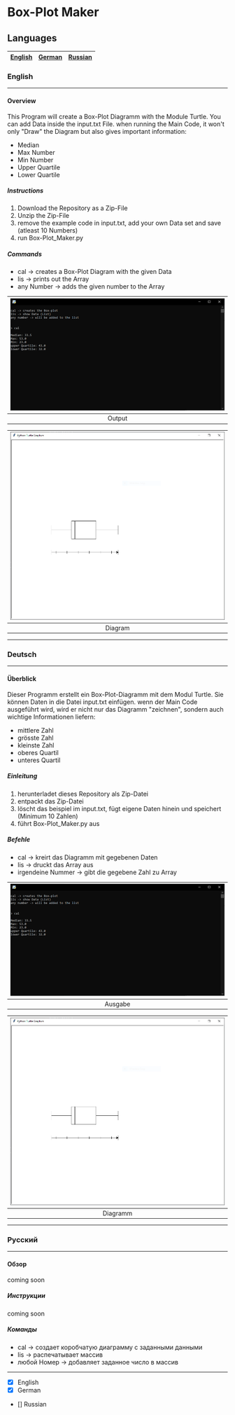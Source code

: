 # Box-Plot Maker

## Languages

|[English](#English)|[German](#Deutsch)|[Russian](#Русский)|
|:--:|:--:|:--:|

### **English**

---

#### **Overview**

This Program will create a Box-Plot Diagramm with the Module Turtle.
You can add Data inside the input.txt File.
when running the Main Code, it won't only "Draw" the Diagram but also gives important information:  

* Median
* Max Number
* Min Number
* Upper Quartile
* Lower Quartile

##### **Instructions**

1. Download the Repository as a Zip-File
2. Unzip the Zip-File
3. remove the example code in input.txt, add your own Data set and save (atleast 10 Numbers)
4. run Box-Plot_Maker.py

##### **Commands**

* cal -> creates a Box-Plot Diagram with the given Data
* lis -> prints out the Array
* any Number -> adds the given number to the Array

|![Terminal](Pictures/terminal.png)|
|:--:|
|Output|

|![Diagram](Pictures/window.png)|
|:--:|
|Diagram|

---

### **Deutsch**

---

#### **Überblick**

Dieser Programm erstellt ein Box-Plot-Diagramm mit dem Modul Turtle.
Sie können Daten in die Datei input.txt einfügen.
wenn der Main Code ausgeführt wird, wird er nicht nur das Diagramm "zeichnen", sondern auch wichtige Informationen liefern:

* mittlere Zahl
* grösste Zahl
* kleinste Zahl
* oberes Quartil
* unteres Quartil

##### **Einleitung**

1. herunterladet dieses Repository als Zip-Datei
2. entpackt das Zip-Datei
3. löscht das beispiel im input.txt, fügt eigene Daten hinein und speichert (Minimum 10 Zahlen)
4. führt Box-Plot_Maker.py aus

##### **Befehle**

* cal -> kreirt das Diagramm mit gegebenen Daten
* lis -> druckt das Array aus
* irgendeine Nummer -> gibt die gegebene Zahl zu Array

|![Terminal](Pictures/terminal.png)|
|:--:|
|Ausgabe|

|![Diagram](Pictures/window.png)|
|:--:|
|Diagramm|

---

### **Русский**

---

#### **Обзор**

coming soon

##### **Инструкции**

coming soon

##### **Команды**

* cal -> создает коробчатую диаграмму с заданными данными
* lis -> распечатывает массив
* любой Номер -> добавляет заданное число в массив

---

 - [x] English
 - [x] German
 - [] Russian
